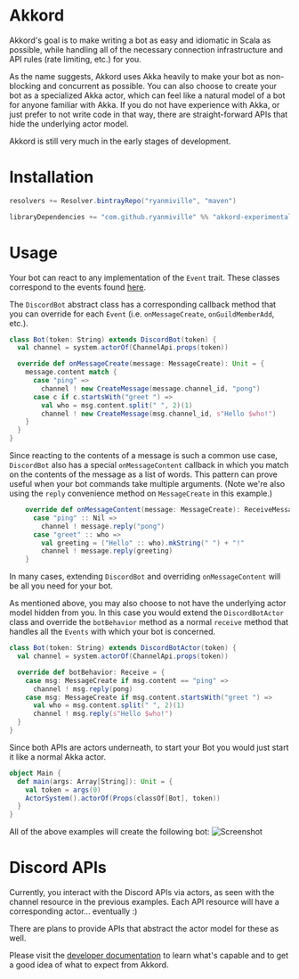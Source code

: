 # Akkord
Akkord's goal is to make writing a bot as easy and idiomatic in Scala as possible, while handling all of the necessary connection infrastructure and API rules (rate limiting, etc.) for you.

As the name suggests, Akkord uses Akka heavily to make your bot as non-blocking and concurrent as possible. You can also choose to create your bot as a specialized Akka actor, which can feel like a natural model of a bot for anyone familiar with Akka. If you do not have experience with Akka, or just prefer to not write code in that way, there are straight-forward APIs that hide the underlying actor model.

Akkord is still very much in the early stages of development.

# Installation
```scala
resolvers += Resolver.bintrayRepo("ryanmiville", "maven")

libraryDependencies += "com.github.ryanmiville" %% "akkord-experimental" % "0.1"
```

# Usage
Your bot can react to any implementation of the `Event` trait. These classes correspond to the events found [here](https://discordapp.com/developers/docs/topics/gateway#events).

The `DiscordBot` abstract class has a corresponding callback method that you can override for each `Event` (i.e. `onMessageCreate`, `onGuildMemberAdd`, etc.).
```scala
class Bot(token: String) extends DiscordBot(token) {
  val channel = system.actorOf(ChannelApi.props(token))

  override def onMessageCreate(message: MessageCreate): Unit = {
    message.content match {
      case "ping" =>
        channel ! new CreateMessage(message.channel_id, "pong")
      case c if c.startsWith("greet ") =>
        val who = msg.content.split(" ", 2)(1)
        channel ! new CreateMessage(msg.channel_id, s"Hello $who!")
    }
  }
}
```
Since reacting to the contents of a message is such a common use case, `DiscordBot` also has a special `onMessageContent` callback in which you match on the contents of the message as a list of words. This pattern can prove useful when your bot commands take multiple arguments. (Note we're also using the `reply` convenience method on `MessageCreate` in this example.)
```scala
    override def onMessageContent(message: MessageCreate): ReceiveMessageContent = {
      case "ping" :: Nil =>
        channel ! message.reply("pong")
      case "greet" :: who =>
        val greeting = ("Hello" :: who).mkString(" ") + "!"
        channel ! message.reply(greeting)
    }
```
In many cases, extending `DiscordBot` and overriding `onMessageContent` will be all you need for your bot.

As mentioned above, you may also choose to not have the underlying actor model hidden from you. In this case you would extend the `DiscordBotActor` class and override the `botBehavior` method as a normal `receive` method that handles all the `Events` with which your bot is concerned.
```scala
class Bot(token: String) extends DiscordBotActor(token) {
  val channel = system.actorOf(ChannelApi.props(token))

  override def botBehavior: Receive = {
    case msg: MessageCreate if msg.content == "ping" =>
      channel ! msg.reply(pong)
    case msg: MessageCreate if msg.content.startsWith("greet ") =>
      val who = msg.content.split(" ", 2)(1)
      channel ! msg.reply(s"Hello $who!")
  }
}
```

Since both APIs are actors underneath, to start your Bot you would just start it like a normal Akka actor.
```scala
object Main {
  def main(args: Array[String]): Unit = {
    val token = args(0)
    ActorSystem().actorOf(Props(classOf[Bot], token))
  }
}
```
All of the above examples will create the following bot:
![Screenshot](https://user-images.githubusercontent.com/2359050/28999933-e2e703f6-7a28-11e7-8e92-11445b1ce8f4.png)

# Discord APIs
Currently, you interact with the Discord APIs via actors, as seen with the channel resource in the previous examples. Each API resource will have a corresponding actor... eventually :)

There are plans to provide APIs that abstract the actor model for these as well.

Please visit the [developer documentation](https://discordapp.com/developers/docs/intro) to learn what's capable and to get a good idea of what to expect from Akkord.
